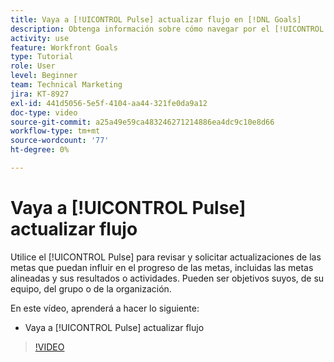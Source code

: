```yaml
---
title: Vaya a [!UICONTROL Pulse] actualizar flujo en [!DNL Goals]
description: Obtenga información sobre cómo navegar por el [!UICONTROL Pulse] actualizar flujo en [!DNL Goals].
activity: use
feature: Workfront Goals
type: Tutorial
role: User
level: Beginner
team: Technical Marketing
jira: KT-8927
exl-id: 441d5056-5e5f-4104-aa44-321fe0da9a12
doc-type: video
source-git-commit: a25a49e59ca483246271214886ea4dc9c10e8d66
workflow-type: tm+mt
source-wordcount: '77'
ht-degree: 0%

---
```


# Vaya a [!UICONTROL Pulse] actualizar flujo

Utilice el [!UICONTROL Pulse] para revisar y solicitar actualizaciones de las metas que puedan influir en el progreso de las metas, incluidas las metas alineadas y sus resultados o actividades. Pueden ser objetivos suyos, de su equipo, del grupo o de la organización.

En este vídeo, aprenderá a hacer lo siguiente:

* Vaya a [!UICONTROL Pulse] actualizar flujo

>[!VIDEO](https://video.tv.adobe.com/v/335199/?quality=12&learn=on)

